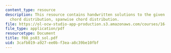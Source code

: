 ```yaml
---
content_type: resource
description: This resource contains handwritten solutions to the given problem on
  chord distribution, spanwise chord distribution.
file: https://ol-ocw-studio-app-production.s3.amazonaws.com/courses/16-01-unified-engineering-i-ii-iii-iv-fall-2005-spring-2006/3cafb019a927ee0bf3eaa8c39be10fbf_f08_ps03_sol.pdf
file_type: application/pdf
resourcetype: Document
title: f08_ps03_sol.pdf
uid: 3cafb019-a927-ee0b-f3ea-a8c39be10fbf
---
```

